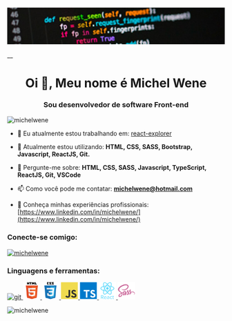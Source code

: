 ![Bem vindo ao Dev Wene!](https://github.com/michelwene/michelwene/blob/main/Header.png)

__

<h1 align="center">Oi 👋, Meu nome é Michel Wene</h1>
<h3 align="center">Sou desenvolvedor de software Front-end</h3>

<p align="left"> <img src="https://komarev.com/ghpvc/?username=michelwene&label=Profile%20views&color=0e75b6&style=flat" alt="michelwene" /> </p>

- 🔭 Eu atualmente estou trabalhando em: [react-explorer](https://github.com/michelwene/react-explorer)

- 🌱 Atualmente estou utilizando: **HTML, CSS, SASS, Bootstrap, Javascript, ReactJS, Git.**

- 💬 Pergunte-me sobre: **HTML, CSS, SASS, Javascript, TypeScript, ReactJS, Git, VSCode**

- 📫 Como você pode me contatar: **michelwene@hotmail.com**

- 📄 Conheça minhas experiências profissionais: [https://www.linkedin.com/in/michelwene/](https://www.linkedin.com/in/michelwene/)


<h3 align="left">Conecte-se comigo:</h3>
<p align="left">
<a href="https://linkedin.com/in/michelwene" target="blank"><img align="center" src="https://raw.githubusercontent.com/rahuldkjain/github-profile-readme-generator/master/src/images/icons/Social/linked-in-alt.svg" alt="michelwene" height="30" width="40" /></a>
</p>

<h3 align="left">Linguagens e ferramentas:</h3>
<p align="left"> <a href="https://git-scm.com/" target="_blank" rel="noreferrer"> <img src="https://www.vectorlogo.zone/logos/git-scm/git-scm-icon.svg" alt="git" width="40" height="40"/> </a> <a href="https://www.w3.org/html/" target="_blank" rel="noreferrer"> <img src="https://raw.githubusercontent.com/devicons/devicon/master/icons/html5/html5-original-wordmark.svg" alt="html5" width="40" height="40"/> </a> <a href="https://www.w3schools.com/css/" target="_blank" rel="noreferrer"> <img src="https://raw.githubusercontent.com/devicons/devicon/master/icons/css3/css3-original-wordmark.svg" alt="css3" width="40" height="40"/> </a>   <a href="https://developer.mozilla.org/en-US/docs/Web/JavaScript" target="_blank" rel="noreferrer"> <img src="https://raw.githubusercontent.com/devicons/devicon/master/icons/javascript/javascript-original.svg" alt="javascript" width="40" height="40"/>  </a> <a href="https://www.typescriptlang.org/" target="_blank" rel="noreferrer"> <img src="https://raw.githubusercontent.com/devicons/devicon/master/icons/typescript/typescript-original.svg" alt="typescript" width="40" height="40"/> </a> <a href="https://reactjs.org/" target="_blank" rel="noreferrer"> <img src="https://raw.githubusercontent.com/devicons/devicon/master/icons/react/react-original-wordmark.svg" alt="react" width="40" height="40"/> </a> <a href="https://sass-lang.com" target="_blank" rel="noreferrer"> <img src="https://raw.githubusercontent.com/devicons/devicon/master/icons/sass/sass-original.svg" alt="sass" width="40" height="40"/> </a></p>

<p><img align="left" src="https://github-readme-stats.vercel.app/api/top-langs?username=michelwene&show_icons=true&theme=dark&hide_border=true&locale=en&layout=compact" alt="michelwene" />
&nbsp;
</p>
